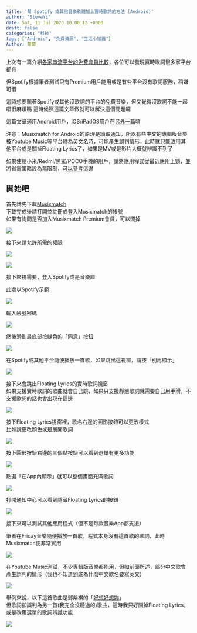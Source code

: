 ```yaml
---
title: '幫 Spotify 或其他音樂軟體加上實時歌詞的方法 (Android)'
author: "SteveYi"
date: Sat, 11 Jul 2020 10:00:12 +0000
draft: false
categories: "科技"
tags: ["Android", "免費資源", "生活小知識"]
Author: 蘿蔔
---
```


上次有一篇介紹[各家串流平台的免費會員比較](https://blog.steveyi.net/free-streaming-music-compare/ "[2020最新] 各大串流平台免費會員比較")，各位可以發現實時歌詞很多家平台都有

但Spotify根據筆者測試只有Premium用戶能用或是有些平台沒有歌詞服務，稍嫌可惜

這時想要聽著Spotify或其他沒歌詞的平台的免費音樂，但又覺得沒歌詞不能一起唱很麻煩嗎 這時候照這篇文章做就可以解決這個問題囉

這篇文章適用Android用戶，iOS/iPadOS用戶在[另外一篇](https://blog.steveyi.net/no-premium-spotify-dynamic-lyrics/ "不用Premium也可以幫Spotify加上實時歌詞(iOS/iPadOS)")唷

注意：Musixmatch for Android的原理是讀取通知，所以有些中文的專輯版音樂被Youtube Music等平台轉為英文名時，可能產生誤判情形，此時就只能改用其他平台或是關掉Floating Lyrics了，如果是MV或是影片大概就辨識不到了  
  
如果使用小米/Redmi/黑鯊/POCO手機的用戶，請將應用程式從最近應用上鎖，並將省電策略設為無限制，[可以參考這邊](https://blog.steveyi.net/ifttt-zhi-dong-guan-wifi/#if-miui)

開始吧
---

首先請先下載[Musixmatch](https://play.google.com/store/apps/details?id=com.musixmatch.android.lyrify)  
下載完成後請打開並註冊或登入Musixmatch的帳號  
如果有詢問是否加入Musixmatch Premium會員，可以關掉

![](https://static-a1.steveyi.net/media/blog/2020071108253421.jpeg)

接下來請允許所需的權限

![](https://static-a1.steveyi.net/media/blog/2020071108255172.jpeg)

![](https://static-a1.steveyi.net/media/blog/2020071108260461.jpeg)

接下來視需要，登入Spotify或是音樂庫

此處以Spotify示範

![](https://static-a1.steveyi.net/media/blog/2020071108261822.jpeg)

輸入帳號密碼

![](https://static-a1.steveyi.net/media/blog/2020071108263125.jpeg)

然後滑到最底部按綠色的「同意」按鈕

![](https://static-a1.steveyi.net/media/blog/2020071108265846.jpeg)

在Spotify或其他平台隨便播放一首歌，如果跳出這視窗，請按「別再顯示」

![](https://static-a1.steveyi.net/media/blog/2020071108273772.jpeg)

接下來會跳出Floating Lyrics的實時歌詞視窗  
如果支援實時歌詞的歌曲就會自己跳，如果只支援靜態歌詞就需要自己用手滑，不支援歌詞的話也會出現在這邊

![](https://static-a1.steveyi.net/media/blog/2020071108275158.jpeg)

按下Floating Lyrics視窗裡，歌名右邊的圓形按鈕可以更改樣式  
比如說更改顏色或是展開歌詞

![](https://blog.steveyi.net/wp-content/uploads/media/blog/2020071108280788.jpeg)

按下圓形按鈕右邊的三個點按鈕可以看到選單有更多功能

![](https://static-a1.steveyi.net/media/blog/2020071108303749.jpeg)

點選「在App內顯示」就可以整個畫面充滿歌詞

![](https://static-a1.steveyi.net/media/blog/2020071108310063.jpeg)

打開通知中心可以看到隱藏Floating Lyrics的按鈕

![](https://static-a1.steveyi.net/media/blog/2020071109554967.png)

接下來可以測試其他應用程式（但不是每款音樂App都支援）

筆者在Friday音樂隨便播放一首歌，程式本身沒有這首歌的歌詞，此時Musixmatch便非常實用

![](https://static-a1.steveyi.net/media/blog/2020071109251796.jpeg)

在Youtube Music測試，不少專輯版音樂都能用，但如前面所述，部分中文歌會產生誤判的情形（我也不知道到底為什麼中文歌名要寫英文）

![](https://static-a1.steveyi.net/media/blog/2020071109383934.jpeg)

舉例來說，以下這首歌曲是鄧紫棋的「[好想好想妳](https://www.youtube.com/watch?v=G3z9U_1Uue4&feature=share)」  
但歌詞卻誤判為另一首(我完全沒聽過的)歌曲，這時我只好關掉Floating Lyrics，或是改用選單的歌詞辨識功能

![](https://static-a1.steveyi.net/media/blog/2020071109490666.jpeg)
